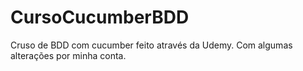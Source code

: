 # CursoCucumberBDD

Cruso de BDD com cucumber feito através da Udemy. Com algumas alterações por minha conta.
